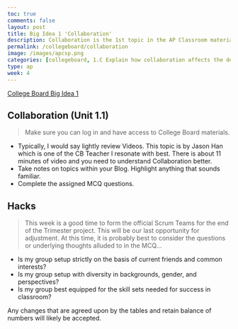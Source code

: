 ```yaml
---
toc: true
comments: false
layout: post
title: Big Idea 1 'Collaboration'
description: Collaboration is the 1st topic in the AP Classroom materials.  Additionally, pair programming partners is the 1st thing we setup in the Classroom.  It is not because it is easy, it is probably the hardest and most important thing to learn in all STEM careers.
permalink: /collegeboard/collaboration
image: /images/apcsp.png
categories: [collegeboard, 1.C Explain how collaboration affects the development of a solution, 6.A Collaborate in the development of solutions]
type: ap
week: 4
---
```


[College Board Big Idea 1](https://apclassroom.collegeboard.org/103/home?unit=1)

## Collaboration (Unit 1.1)
> Make sure you can log in and have access to College Board materials.
- Typically, I would say lightly review Videos.  This topic is by Jason Han which is one of the CB Teacher I resonate with best.  There is about 11 minutes of video and you need to understand Collaboration better.
- Take notes on topics within your Blog.  Highlight anything that sounds familiar.
- Complete the assigned MCQ questions.

## Hacks
> This week is a good time to form the official Scrum Teams for the end of the Trimester project.  This will be our last opportunity for adjustment.  At this time, it is probably best to consider the questions or underlying thoughts alluded to in the MCQ...
- Is my group setup strictly on the basis of current friends and common interests?
- Is my group setup with diversity in backgrounds, gender, and perspectives?
- Is my group best equipped for the skill sets needed for success in classroom?

Any changes that are agreed upon by the tables and retain balance of numbers will likely be accepted.

